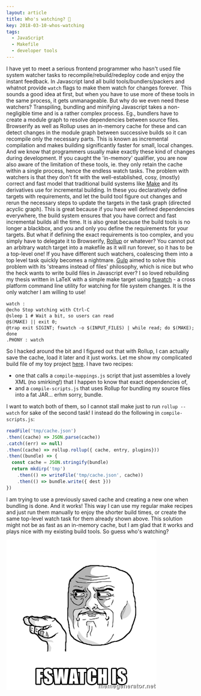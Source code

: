 ```yaml
---
layout: article
title: Who's watching? 👀
key: 2018-03-10-whos-watching
tags:
  - JavaScript
  - Makefile
  - developer tools
---
```


I have yet to meet a serious frontend programmer who hasn\'t used file
system watcher tasks to recompile/rebuild/redeploy code and enjoy the
instant feedback. In Javascript land all build tools/bundlers/packers
and whatnot provide `watch`​ flags to make them watch for changes
forever.  This sounds a good idea at first, but when you have to use
more of these tools in the same process, it gets unmanageable. But why
do we even need these watchers? Transpiling, bundling and minifying
Javascript takes a non-negligible time and is a rather complex process.
Eg., bundlers have to create a module graph to resolve dependencies
between source files. Browserify as well as Rollup uses an in-memory
cache for these and can detect changes in the module graph between
successive builds so it can recompile only the necessary parts. This is
known as incremental compilation and makes building significantly faster
for small, local changes. And we know that programmers usually make
exactly these kind of changes during development. If you caught the
\'in-memory\' qualifier, you are now also aware of the limitation of
these tools, ie. they only retain the cache within a single process,
hence the endless watch tasks. The problem with watchers is that they
don\'t fit with the well-established, cosy, (mostly) correct and fast
model that traditional build systems like
[Make](https://www.gnu.org/software/make/) and its derivatives use for
incremental building. In these you declaratively define targets with
requirements, and let the build tool figure out changes and rerun the
necessary steps to update the targets in the task graph (directed
acyclic graph). This is great because if you have well defined
dependencies everywhere, the build system ensures that you have correct
and fast incremental builds all the time. It is also great because the
build tools is no longer a blackbox, and you and only you define the
requirements for your targets. But what if defining the exact
requirements is too complex, and you simply have to delegate it to
Browserify, [Rollup](https://rollupjs.org/guide/en) or whatever? You
cannot put an arbitrary watch target into a makefile as it will run
forever, so it has to be a top-level one! If you have different such
watchers, coalescing them into a top level task quickly becomes a
nightmare. [Gulp](https://gulpjs.com/) aimed to solve this problem with
its \'streams instead of files\' philosophy, which is nice but who the
heck wants to write build files in Javascript ever? I so loved
rebuilding my thesis written in LaTeX with a simple make target
using [fswatch](https://github.com/emcrisostomo/fswatch) - a cross
platform command line utility for watching for file system changes. It
is the only watcher I am willing to use!

```
watch :
@echo Stop watching with Ctrl-C
@sleep 1 # Wait a bit, so users can read
@$(MAKE) || exit 0;
@trap exit SIGINT; fswatch -o $(INPUT_FILES) | while read; do $(MAKE); done
.PHONY : watch
```
So I hacked around the bit and I figured out that with Rollup, I can
actually save the cache, load it later and it just works. Let me show my
complicated build file of my toy project
[here](https://github.com/szdavid92/mixxx-launchpad/blob/master/Makefile).
I have two recipes:

-   one that calls a `compile-mappings.js` script that just assembles a
    lovely XML (no smirking!) that I happen to know that exact
    dependencies of,
-   and a `compile-scripts.js` that uses Rollup for bundling my source
    files into a fat JAR\... erhm sorry, bundle.

I want to watch both of them, so I cannot stall make just to run
`rollup --watch` for sake of the second task! I instead do the following
in `compile-scripts.js`:

```js
readFile('tmp/cache.json')
.then((cache) => JSON.parse(cache))
.catch((err) => null)
.then((cache) => rollup.rollup({ cache, entry, plugins}))
.then((bundle) => {
  const cache = JSON.stringify(bundle)
  return mkdirp('tmp')
    .then(() => writeFile('tmp/cache.json', cache))
    .then(() => bundle.write({ dest }))
})
```

I am trying to use a previously saved cache and creating a new one when
bundling is done. And it works! This way I can use my regular make
recipes and just run them manually to enjoy the shorter build times, or
create the same top-level watch task for them already shown above. This
solution might not be as fast as an in-memory cache, but I am glad that
it works and plays nice with my existing build tools. So guess who\'s
watching?

![](/static/2018-03-10-whos-watching/fswatch-is.jpg)   
